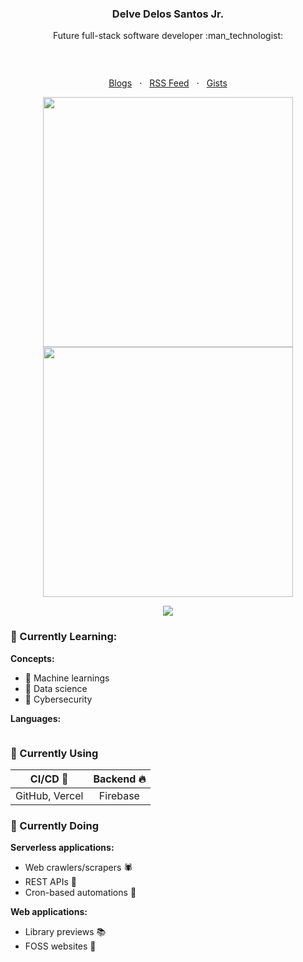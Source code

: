 <h3 align="center">Delve Delos Santos Jr.</h3>

<p align="center">Future full-stack software developer :man_technologist:</p>

<p align="center"><a href="https://github.com/crxdelv/?tab=repositories"><img src="https://creuserr.vercel.app/badge" alt=""></a></p><br>

<p align="center">
  <a href="https://dev.to/creuserr">Blogs</a>
  &nbsp; &sdot; &nbsp;
  <a href="https://creuserr.vercel.app/feed">RSS Feed</a>
  &nbsp; &sdot; &nbsp;
  <a href="https://gist.github.com/crxdelv">Gists</a>
</p>

<p align="center"><a href="https://github.com/crxdelv">
  <picture>
    <source media="(prefers-color-scheme: dark)" srcset="https://github-readme-stats.vercel.app/api?username=crxdelv&show_icons=true&theme=github_dark&hide_border=true">
    <img alt="" width="400" src="https://github-readme-stats.vercel.app/api?username=crxdelv&show_icons=true&theme=light&border=lightgray">
  </picture> <br>
  <picture>
    <source media="(prefers-color-scheme: dark)" srcset="https://streak-stats.demolab.com?user=crxdelv&theme=github-dark-blue&hide_border=true">
    <img alt="" width="400" src="https://streak-stats.demolab.com/?user=crxdelv&theme=meta-light&border=lightgray&stroke=lightgray">
  </picture>
</a></p>

<p align="center"><a href="https://github.com/crxdelv"><img src="https://skillicons.dev/icons?i=nodejs,py,java,php,bash,regex,html,css,js,lua,c,mysql&perline=6"></a></p>

### :beginner: Currently Learning:

**Concepts:**
- :blue_book: Machine learnings
- :orange_book: Data science
- :green_book: Cybersecurity

**Languages:**

<a href="https://github.com/crxdelv"><img src="https://skillicons.dev/icons?i=kotlin,swift,rust,go,react,graphql" alt=""></a>

### :beginner: Currently Using

| CI/CD :floppy_disk: | Backend :fire: |
|:--------------:|:--------:|
| GitHub, Vercel | Firebase |

### :beginner: Currently Doing
**Serverless applications:**

- Web crawlers/scrapers :spider:
- REST APIs :fax:
- Cron-based automations :robot:

**Web applications:**

- Library previews :books:
- FOSS websites :fallen_leaf:

<br>
<p align="center"><a href="https://github.com/crxdelv"><img src="https://komarev.com/ghpvc/?username=creuserr&style=for-the-badge" alt=""></a></p>
